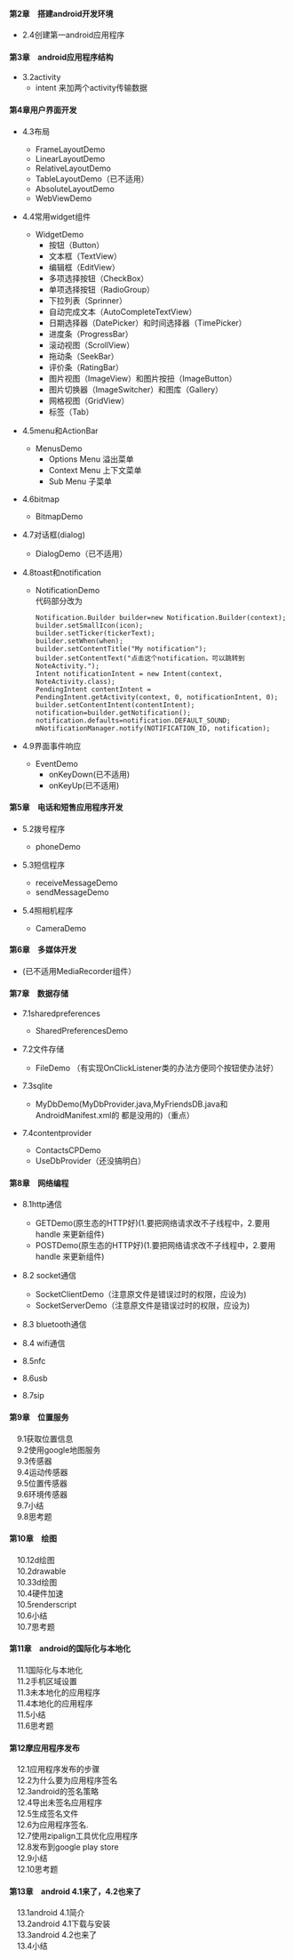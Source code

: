 
#### 第2章　搭建android开发环境
* 2.4创建第一android应用程序



#### 第3章　android应用程序结构
* 3.2activity
    *  intent 来加两个activity传输数据


#### 第4章用户界面开发
* 4.3布局  
  * FrameLayoutDemo
  * LinearLayoutDemo  
  * RelativeLayoutDemo  
  * TableLayoutDemo（已不适用）  
  * AbsoluteLayoutDemo  
  * WebViewDemo  


* 4.4常用widget组件
  * WidgetDemo  
    * 按钮（Button）  
    * 文本框（TextView）  
    * 编辑框（EditView）  
    * 多项选择按钮（CheckBox）  
    * 单项选择按钮（RadioGroup）  
    * 下拉列表（Sprinner）  
    * 自动完成文本（AutoCompleteTextView）  
    * 日期选择器（DatePicker）和时间选择器（TimePicker）  
    * 进度条（ProgressBar）  
    * 滚动视图（ScrollView）  
    * 拖动条（SeekBar）  
    * 评价条（RatingBar）  
    * 图片视图（ImageView）和图片按扭（ImageButton）  
    * 图片切换器（ImageSwitcher）和图库（Gallery）  
    * 网格视图（GridView）  
    * 标签（Tab）  
		
* 4.5menu和ActionBar
  * MenusDemo
    * Options Menu 溢出菜单  
    * Context Menu 上下文菜单  
    * Sub Menu	子菜单  

* 4.6bitmap  
  * BitmapDemo

* 4.7对话框(dialog)  
  * DialogDemo（已不适用）

* 4.8toast和notification  
  * NotificationDemo  
	 代码部分改为  
	 ```
     Notification.Builder builder=new Notification.Builder(context);
     builder.setSmallIcon(icon);
     builder.setTicker(tickerText);
     builder.setWhen(when);
     builder.setContentTitle("My notification");
     builder.setContentText("点击这个notification，可以跳转到NoteActivity.");
     Intent notificationIntent = new Intent(context, NoteActivity.class);
     PendingIntent contentIntent = PendingIntent.getActivity(context, 0, notificationIntent, 0);
     builder.setContentIntent(contentIntent);
     notification=builder.getNotification();
     notification.defaults=notification.DEFAULT_SOUND;
     mNotificationManager.notify(NOTIFICATION_ID, notification);
     ```


* 4.9界面事件响应  
  * EventDemo  
    * onKeyDown(已不适用)  
    * onKeyUp(已不适用)  

#### 第5章　电话和短售应用程序开发  
* 5.2拨号程序  
  * phoneDemo  

* 5.3短信程序  
  * receiveMessageDemo  
  * sendMessageDemo  

* 5.4照相机程序  
  * CameraDemo  

#### 第6章　多媒体开发  
* (已不适用MediaRecorder组件）

#### 第7章　数据存储
* 7.1sharedpreferences  
  * SharedPreferencesDemo

* 7.2文件存储  
  * FileDemo （有实现OnClickListener类的办法方便同个按钮使办法好）  

* 7.3sqlite  
  * MyDbDemo(MyDbProvider.java,MyFriendsDB.java和AndroidManifest.xml的<uses-permission> <provider android:name="MyDbProvider">都是没用的)（重点）

* 7.4contentprovider  
  * ContactsCPDemo  
  * UseDbProvider（还没搞明白）  

#### 第8章　网络编程
* 8.1http通信  
  * GETDemo(原生态的HTTP好)(1.要把网络请求改不子线程中，2.要用handle 来更新组件)  
  * POSTDemo(原生态的HTTP好)(1.要把网络请求改不子线程中，2.要用handle 来更新组件)  
* 8.2 socket通信  
  * SocketClientDemo（注意原文件是错误过时的权限，应设为<uses-permission android:name="android.permission.INTERNET" />)  
  * SocketServerDemo（注意原文件是错误过时的权限，应设为<uses-permission android:name="android.permission.INTERNET" />)  

* 8.3 bluetooth通信  
* 8.4 wifi通信  
* 8.5nfc  
* 8.6usb  
* 8.7sip  
#### 第9章　位置服务  
　9.1获取位置信息  
　9.2使用google地图服务  
　9.3传感器  
　9.4运动传感器  
　9.5位置传感器  
　9.6环境传感器  
　9.7小结  
　9.8思考题  
#### 第10章　绘图  
　10.12d绘图  
　10.2drawable  
　10.33d绘图  
　10.4硬件加速  
　10.5renderscript  
　10.6小结  
　10.7思考题  
#### 第11章　android的国际化与本地化  
　11.1国际化与本地化  
　11.2手机区域设置  
　11.3未本地化的应用程序  
　11.4本地化的应用程序  
　11.5小结  
　11.6思考题  
#### 第12摩应用程序发布  
　12.1应用程序发布的步骤  
　12.2为什么要为应用程序签名  
　12.3android的签名策略  
　12.4导出未签名应用程序  
　12.5生成签名文件  
　12.6为应用程序签名.  
　12.7使用zipalign工具优化应用程序  
　12.8发布到google play store  
　12.9小结  
　12.10思考题  
#### 第13章　android 4.1来了，4.2也来了  
　13.1android 4.1简介  
　13.2android 4.1下载与安装  
　13.3android 4.2也来了  
　13.4小结  